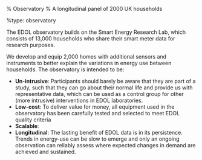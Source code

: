 % Observatory
% A longitudinal panel of 2000 UK households

%type: observatory

The EDOL observatory builds on the Smart Energy Research Lab, which consists of 13,000 households who share their smart meter data for research purposes.

We develop and equip 2,000 homes with additional sensors and instruments to better explain the variations in energy use between households. The observatory is intended to be:

- **Un-intrusive**: Participants should barely be aware that they are part of a study, such that they can go about their normal life and provide us with representative data, which can be used as a control group for other (more intrusive) interventions in EDOL laboratories.
- **Low-cost**: To deliver value for money, all equipment used in the observatory has been carefully tested and selected to meet EDOL quality criteria
- **Scalable**: 
- **Longitudinal**: The lasting benefit of EDOL data is in its persistence. Trends in energy-use can be slow to emerge and only an ongoing observation can reliably assess where expected changes in demand are achieved and sustained.
